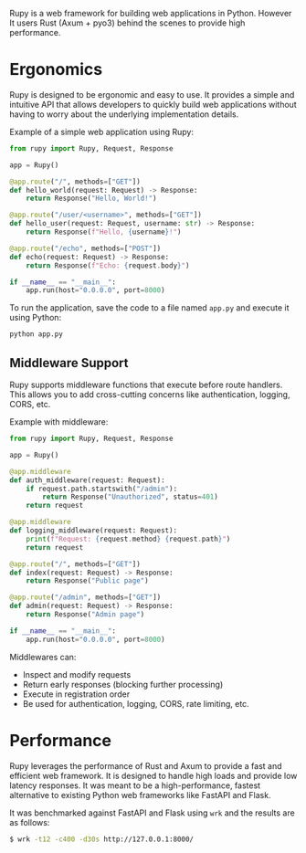 Rupy is a web framework for building web applications in Python. 
However It users Rust (Axum + pyo3) behind the scenes to provide high performance.

# Ergonomics

Rupy is designed to be ergonomic and easy to use. It provides a simple and intuitive API that allows developers to quickly build web applications without having to worry about the underlying implementation details.

Example of a simple web application using Rupy:

```python
from rupy import Rupy, Request, Response

app = Rupy()

@app.route("/", methods=["GET"])
def hello_world(request: Request) -> Response:
    return Response("Hello, World!")

@app.route("/user/<username>", methods=["GET"])
def hello_user(request: Request, username: str) -> Response:
    return Response(f"Hello, {username}!")

@app.route("/echo", methods=["POST"])
def echo(request: Request) -> Response:
    return Response(f"Echo: {request.body}")

if __name__ == "__main__":
    app.run(host="0.0.0.0", port=8000)
```
To run the application, save the code to a file named `app.py` and execute it using Python:

```bash
python app.py
```

## Middleware Support

Rupy supports middleware functions that execute before route handlers. This allows you to add cross-cutting concerns like authentication, logging, CORS, etc.

Example with middleware:

```python
from rupy import Rupy, Request, Response

app = Rupy()

@app.middleware
def auth_middleware(request: Request):
    if request.path.startswith("/admin"):
        return Response("Unauthorized", status=401)
    return request

@app.middleware
def logging_middleware(request: Request):
    print(f"Request: {request.method} {request.path}")
    return request

@app.route("/", methods=["GET"])
def index(request: Request) -> Response:
    return Response("Public page")

@app.route("/admin", methods=["GET"])
def admin(request: Request) -> Response:
    return Response("Admin page")

if __name__ == "__main__":
    app.run(host="0.0.0.0", port=8000)
```

Middlewares can:
- Inspect and modify requests
- Return early responses (blocking further processing)
- Execute in registration order
- Be used for authentication, logging, CORS, rate limiting, etc.

# Performance

Rupy leverages the performance of Rust and Axum to provide a fast and efficient web framework. It is designed to handle high loads and provide low latency responses.
It was meant to be a high-performance, fastest alternative to existing Python web frameworks like FastAPI and Flask.

It was benchmarked against FastAPI and Flask using `wrk` and the results are as follows:

```bash
$ wrk -t12 -c400 -d30s http://127.0.0.1:8000/
```
